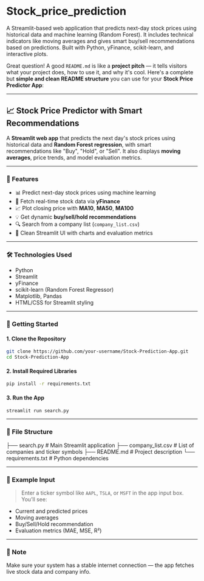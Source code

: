 # Stock_price_prediction
A Streamlit-based web application that predicts next-day stock prices using historical data and machine learning (Random Forest). It includes technical indicators like moving averages and gives smart buy/sell recommendations based on predictions. Built with Python, yFinance, scikit-learn, and interactive plots.

Great question! A good `README.md` is like a **project pitch** — it tells visitors what your project does, how to use it, and why it's cool. Here's a complete but **simple and clean README structure** you can use for your **Stock Price Predictor App**:

---

## 📈 Stock Price Predictor with Smart Recommendations

A **Streamlit web app** that predicts the next day's stock prices using historical data and **Random Forest regression**, with smart recommendations like "Buy", "Hold", or "Sell". It also displays **moving averages**, price trends, and model evaluation metrics.

---

### 🔧 Features

* 📊 Predict next-day stock prices using machine learning
* 🏦 Fetch real-time stock data via **yFinance**
* 📈 Plot closing price with **MA10**, **MA50**, **MA100**
* 💡 Get dynamic **buy/sell/hold recommendations**
* 🔍 Search from a company list (`company_list.csv`)
* 🎨 Clean Streamlit UI with charts and evaluation metrics

---

### 🛠️ Technologies Used

* Python
* Streamlit
* yFinance
* scikit-learn (Random Forest Regressor)
* Matplotlib, Pandas
* HTML/CSS for Streamlit styling

---

### 🚀 Getting Started

#### 1. Clone the Repository

```bash
git clone https://github.com/your-username/Stock-Prediction-App.git
cd Stock-Prediction-App
```

#### 2. Install Required Libraries

```bash
pip install -r requirements.txt
```

#### 3. Run the App

```bash
streamlit run search.py
```

---

### 📂 File Structure

├── search.py                # Main Streamlit application
├── company_list.csv         # List of companies and ticker symbols
├── README.md                # Project description
└── requirements.txt         # Python dependencies

---

### 📝 Example Input

> Enter a ticker symbol like `AAPL`, `TSLA`, or `MSFT` in the app input box.
> You’ll see:

* Current and predicted prices
* Moving averages
* Buy/Sell/Hold recommendation
* Evaluation metrics (MAE, MSE, R²)

---

### 📌 Note

Make sure your system has a stable internet connection — the app fetches live stock data and company info.
